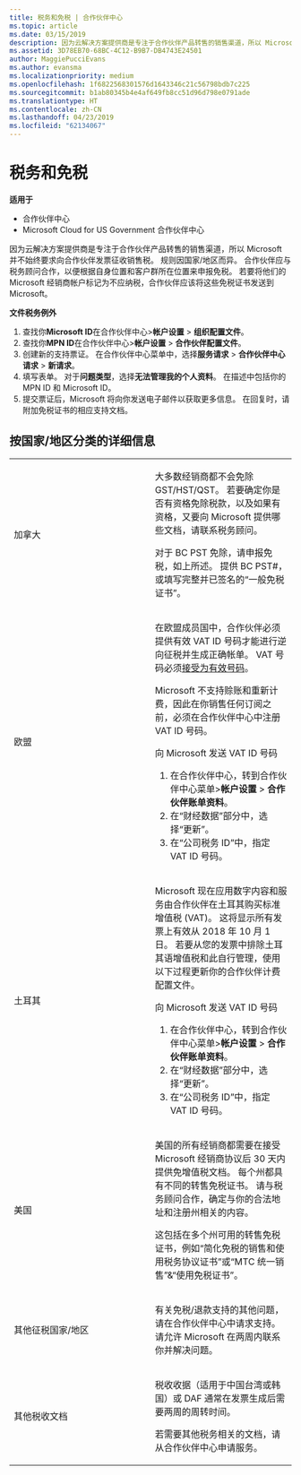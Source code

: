 ```yaml
---
title: 税务和免税 | 合作伙伴中心
ms.topic: article
ms.date: 03/15/2019
description: 因为云解决方案提供商是专注于合作伙伴产品转售的销售渠道，所以 Microsoft 并不始终要求向合作伙伴发票征收销售税。
ms.assetid: 3D78EB70-68BC-4C12-B9B7-DB4743E24501
author: MaggiePucciEvans
ms.author: evansma
ms.localizationpriority: medium
ms.openlocfilehash: 1f6822568301576d1643346c21c56798bdb7c225
ms.sourcegitcommit: b1ab80345b4e4af649fb8cc51d96d798e0791ade
ms.translationtype: HT
ms.contentlocale: zh-CN
ms.lasthandoff: 04/23/2019
ms.locfileid: "62134067"
---
```

# <a name="tax-and-tax-exemptions"></a>税务和免税

**适用于**

-  合作伙伴中心
-  Microsoft Cloud for US Government 合作伙伴中心


因为云解决方案提供商是专注于合作伙伴产品转售的销售渠道，所以 Microsoft 并不始终要求向合作伙伴发票征收销售税。 规则因国家/地区而异。 合作伙伴应与税务顾问合作，以便根据自身位置和客户群所在位置来申报免税。 若要将他们的 Microsoft 经销商帐户标记为不应纳税，合作伙伴应该将这些免税证书发送到 Microsoft。

**文件税务例外**

1.  查找你**Microsoft ID**在合作伙伴中心&gt;**帐户设置** &gt; **组织配置文件**。
2.  查找你**MPN ID**在合作伙伴中心&gt;**帐户设置** &gt; **合作伙伴配置文件**。
3.  创建新的支持票证。 在合作伙伴中心菜单中，选择**服务请求** &gt; **合作伙伴中心请求** &gt; **新请求**。
4.  填写表单。 对于**问题类型**，选择**无法管理我的个人资料**。 在描述中包括你的 MPN ID 和 Microsoft ID。
5.  提交票证后，Microsoft 将向你发送电子邮件以获取更多信息。 在回复时，请附加免税证书的相应支持文档。

## <a name="details-by-countryregion"></a>按国家/地区分类的详细信息


<table>
<colgroup>
<col width="50%" />
<col width="50%" />
</colgroup>
<tbody>
<tr class="odd">
<td>加拿大</td>
<td><p>大多数经销商都不会免除 GST/HST/QST。 若要确定你是否有资格免除税款，以及如果有资格，又要向 Microsoft 提供哪些文档，请联系税务顾问。</p>
<p>对于 BC PST 免除，请申报免税，如上所述。 提供 BC PST#，或填写完整并已签名的“一般免税证书”。</p></td>
</tr>

<tr class="even">
<td>欧盟</td>
<td><p>在欧盟成员国中，合作伙伴必须提供有效 VAT ID 号码才能进行逆向征税并生成正确帐单。 VAT 号码必须<a href="https://go.microsoft.com/fwlink/p/?LinkId=808160" data-raw-source="[accepted as valid](https://go.microsoft.com/fwlink/p/?LinkId=808160)">接受为有效号码</a>。</p>
<p>Microsoft 不支持赊账和重新计费，因此在你销售任何订阅之前，必须在合作伙伴中心中注册 VAT ID 号码。</p>
<p>向 Microsoft 发送 VAT ID 号码</strong></p>
<ol>
<li>在合作伙伴中心，转到合作伙伴中心菜单&gt;<strong>帐户设置</strong> &gt; <strong>合作伙伴账单资料</strong>。</li>
<li>在“财经数据”部分中，选择“更新”。</li>
<li>在“公司税务 ID”中，指定 VAT ID 号码。</li>
</ol></td>
</tr>

<tr class="odd">
<td>土耳其</td>
<td><p>Microsoft 现在应用数字内容和服务由合作伙伴在土耳其购买标准增值税 (VAT)。  这将显示所有发票上有效从 2018 年 10 月 1 日。 若要从您的发票中排除土耳其语增值税和此自行管理，使用以下过程更新你的合作伙伴计费配置文件。</p>
<p>向 Microsoft 发送 VAT ID 号码</strong></p>
<ol>
<li>在合作伙伴中心，转到合作伙伴中心菜单&gt;<strong>帐户设置</strong> &gt; <strong>合作伙伴账单资料</strong>。</li>
<li>在“财经数据”部分中，选择“更新”。</li>
<li>在“公司税务 ID”中，指定 VAT ID 号码。</li>
</ol></td>
</tr>


<tr class="even">
<td>美国</td>
<td><p>美国的所有经销商都需要在接受 Microsoft 经销商协议后 30 天内提供免增值税文档。 每个州都具有不同的转售免税证书。 请与税务顾问合作，确定与你的合法地址和注册州相关的内容。</p>
<p>这包括在多个州可用的转售免税证书，例如“简化免税的销售和使用税务协议证书”或“MTC 统一销售”&amp;“使用免税证书”。</p></td>
</tr>


<tr class="odd">
<td>其他征税国家/地区</td>
<td><p>有关免税/退款支持的其他问题，请在合作伙伴中心中请求支持。 请允许 Microsoft 在两周内联系你并解决问题。</p></td>
</tr>

<tr class="even">
<td>其他税收文档</td>
<td><p>税收收据（适用于中国台湾或韩国）或 DAF 通常在发票生成后需要两周的周转时间。</p>
<p>若需要其他税务相关的文档，请从合作伙伴中心申请服务。</p></td>
</tr>

</tbody>
</table>

 

 

 



